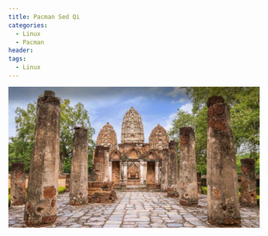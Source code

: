 ```yaml
---
title: Pacman Sed Qi
categories:
  - Linux
  - Pacman
header:
tags:
  - Linux
---
```

![Microsoft Bing Wallpaper of the Day](/images/OHR.WatSriSawai_EN-US3779091241.jpg)

<script src="https://gist.github.com/ddupas/9f54272fc092ed2490b15a7c303b01e2.js"></script>
